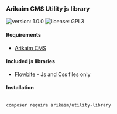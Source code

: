 ### Arikaim CMS Utility js library 
![version: 1.0.0](https://github.com/arikaim/utility-library.git)
![license: GPL3](https://img.shields.io/badge/License-GPLv3-blue.svg)


#### Requirements 
  * [Arikaim CMS](https://github.com/arikaim/arikaim)
  

#### Included js libraries 
  * [Flowbite](https://flowbite.com/)  - Js and Css files only


#### Installation

```sh

composer require arikaim/utility-library

```
